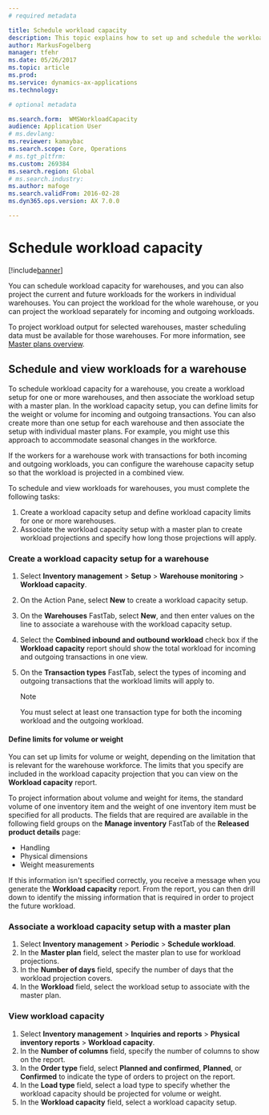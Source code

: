 ```yaml
---
# required metadata

title: Schedule workload capacity
description: This topic explains how to set up and schedule the workload capacity for workers in a warehouse or for an entire warehouse.
author: MarkusFogelberg
manager: tfehr
ms.date: 05/26/2017
ms.topic: article
ms.prod: 
ms.service: dynamics-ax-applications
ms.technology: 

# optional metadata

ms.search.form:  WMSWorkloadCapacity
audience: Application User
# ms.devlang: 
ms.reviewer: kamaybac
ms.search.scope: Core, Operations
# ms.tgt_pltfrm: 
ms.custom: 269384
ms.search.region: Global
# ms.search.industry: 
ms.author: mafoge
ms.search.validFrom: 2016-02-28
ms.dyn365.ops.version: AX 7.0.0

---
```


# Schedule workload capacity

[!include[banner](../includes/banner.md)]

You can schedule workload capacity for warehouses, and you can also project the current and future workloads for the workers in individual warehouses. You can project the workload for the whole warehouse, or you can project the workload separately for incoming and outgoing workloads.

To project workload output for selected warehouses, master scheduling data must be available for those warehouses. For more information, see [Master plans overview](../master-planning/master-plans.md).

## Schedule and view workloads for a warehouse

To schedule workload capacity for a warehouse, you create a workload setup for one or more warehouses, and then associate the workload setup with a master plan. In the workload capacity setup, you can define limits for the weight or volume for incoming and outgoing transactions. You can also create more than one setup for each warehouse and then associate the setup with individual master plans. For example, you might use this approach to accommodate seasonal changes in the workforce.

If the workers for a warehouse work with transactions for both incoming and outgoing workloads, you can configure the warehouse capacity setup so that the workload is projected in a combined view.

To schedule and view workloads for warehouses, you must complete the following tasks:

1. Create a workload capacity setup and define workload capacity limits for one or more warehouses.
2. Associate the workload capacity setup with a master plan to create workload projections and specify how long those projections will apply.

### Create a workload capacity setup for a warehouse

1. Select **Inventory management** \> **Setup** \> **Warehouse monitoring** \> **Workload capacity**.
2. On the Action Pane, select **New** to create a workload capacity setup.
3. On the **Warehouses** FastTab, select **New**, and then enter values on the line to associate a warehouse with the workload capacity setup.
4. Select the **Combined inbound and outbound workload** check box if the **Workload capacity** report should show the total workload for incoming and outgoing transactions in one view.
5. On the **Transaction types** FastTab, select the types of incoming and outgoing transactions that the workload limits will apply to.

    > [!NOTE]
    > You must select at least one transaction type for both the incoming workload and the outgoing workload.

#### Define limits for volume or weight

You can set up limits for volume or weight, depending on the limitation that is relevant for the warehouse workforce. The limits that you specify are included in the workload capacity projection that you can view on the **Workload capacity** report.

To project information about volume and weight for items, the standard volume of one inventory item and the weight of one inventory item must be specified for all products. The fields that are required are available in the following field groups on the **Manage inventory** FastTab of the **Released product details** page:

- Handling
- Physical dimensions
- Weight measurements

If this information isn't specified correctly, you receive a message when you generate the **Workload capacity** report. From the report, you can then drill down to identify the missing information that is required in order to project the future workload.

### Associate a workload capacity setup with a master plan

1. Select **Inventory management** \> **Periodic** \> **Schedule workload**.
2. In the **Master plan** field, select the master plan to use for workload projections.
3. In the **Number of days** field, specify the number of days that the workload projection covers.
4. In the **Workload** field, select the workload setup to associate with the master plan.

### View workload capacity

1. Select **Inventory management** \> **Inquiries and reports** \> **Physical inventory reports** \> **Workload capacity**.
2. In the **Number of columns** field, specify the number of columns to show on the report.
3. In the **Order type** field, select **Planned and confirmed**, **Planned**, or **Confirmed** to indicate the type of orders to project on the report.
4. In the **Load type** field, select a load type to specify whether the workload capacity should be projected for volume or weight.
5. In the **Workload capacity** field, select a workload capacity setup.
